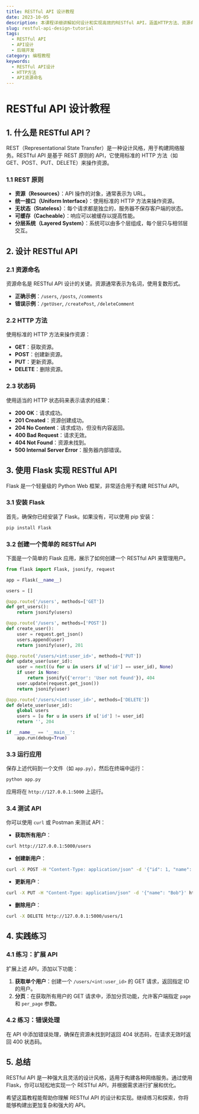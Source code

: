 ```yaml
---
title: RESTful API 设计教程
date: 2023-10-05
description: 本课程详细讲解如何设计和实现高效的RESTful API，涵盖HTTP方法、资源命名、状态码等关键概念。
slug: restful-api-design-tutorial
tags:
  - RESTful API
  - API设计
  - 后端开发
category: 编程教程
keywords:
  - RESTful API设计
  - HTTP方法
  - API资源命名
---
```


# RESTful API 设计教程

## 1. 什么是 RESTful API？

REST（Representational State Transfer）是一种设计风格，用于构建网络服务。RESTful API 是基于 REST 原则的 API，它使用标准的 HTTP 方法（如 GET、POST、PUT、DELETE）来操作资源。

### 1.1 REST 原则

- **资源（Resources）**：API 操作的对象，通常表示为 URL。
- **统一接口（Uniform Interface）**：使用标准的 HTTP 方法来操作资源。
- **无状态（Stateless）**：每个请求都是独立的，服务器不保存客户端的状态。
- **可缓存（Cacheable）**：响应可以被缓存以提高性能。
- **分层系统（Layered System）**：系统可以由多个层组成，每个层只与相邻层交互。

## 2. 设计 RESTful API

### 2.1 资源命名

资源命名是 RESTful API 设计的关键。资源通常表示为名词，使用复数形式。

- **正确示例**：`/users`, `/posts`, `/comments`
- **错误示例**：`/getUser`, `/createPost`, `/deleteComment`

### 2.2 HTTP 方法

使用标准的 HTTP 方法来操作资源：

- **GET**：获取资源。
- **POST**：创建新资源。
- **PUT**：更新资源。
- **DELETE**：删除资源。

### 2.3 状态码

使用适当的 HTTP 状态码来表示请求的结果：

- **200 OK**：请求成功。
- **201 Created**：资源创建成功。
- **204 No Content**：请求成功，但没有内容返回。
- **400 Bad Request**：请求无效。
- **404 Not Found**：资源未找到。
- **500 Internal Server Error**：服务器内部错误。

## 3. 使用 Flask 实现 RESTful API

Flask 是一个轻量级的 Python Web 框架，非常适合用于构建 RESTful API。

### 3.1 安装 Flask

首先，确保你已经安装了 Flask。如果没有，可以使用 pip 安装：

```bash
pip install Flask
```

### 3.2 创建一个简单的 RESTful API

下面是一个简单的 Flask 应用，展示了如何创建一个 RESTful API 来管理用户。

```python
from flask import Flask, jsonify, request

app = Flask(__name__)

users = []

@app.route('/users', methods=['GET'])
def get_users():
    return jsonify(users)

@app.route('/users', methods=['POST'])
def create_user():
    user = request.get_json()
    users.append(user)
    return jsonify(user), 201

@app.route('/users/<int:user_id>', methods=['PUT'])
def update_user(user_id):
    user = next((u for u in users if u['id'] == user_id), None)
    if user is None:
        return jsonify({'error': 'User not found'}), 404
    user.update(request.get_json())
    return jsonify(user)

@app.route('/users/<int:user_id>', methods=['DELETE'])
def delete_user(user_id):
    global users
    users = [u for u in users if u['id'] != user_id]
    return '', 204

if __name__ == '__main__':
    app.run(debug=True)
```

### 3.3 运行应用

保存上述代码到一个文件（如 `app.py`），然后在终端中运行：

```bash
python app.py
```

应用将在 `http://127.0.0.1:5000` 上运行。

### 3.4 测试 API

你可以使用 `curl` 或 Postman 来测试 API：

- **获取所有用户**：

```bash
curl http://127.0.0.1:5000/users
```

- **创建新用户**：

```bash
curl -X POST -H "Content-Type: application/json" -d '{"id": 1, "name": "Alice"}' http://127.0.0.1:5000/users
```

- **更新用户**：

```bash
curl -X PUT -H "Content-Type: application/json" -d '{"name": "Bob"}' http://127.0.0.1:5000/users/1
```

- **删除用户**：

```bash
curl -X DELETE http://127.0.0.1:5000/users/1
```

## 4. 实践练习

### 4.1 练习：扩展 API

扩展上述 API，添加以下功能：

1. **获取单个用户**：创建一个 `/users/<int:user_id>` 的 GET 请求，返回指定 ID 的用户。
2. **分页**：在获取所有用户的 GET 请求中，添加分页功能，允许客户端指定 `page` 和 `per_page` 参数。

### 4.2 练习：错误处理

在 API 中添加错误处理，确保在资源未找到时返回 404 状态码，在请求无效时返回 400 状态码。

## 5. 总结

RESTful API 是一种强大且灵活的设计风格，适用于构建各种网络服务。通过使用 Flask，你可以轻松地实现一个 RESTful API，并根据需求进行扩展和优化。

希望这篇教程能帮助你理解 RESTful API 的设计和实现。继续练习和探索，你将能够构建出更加复杂和强大的 API。